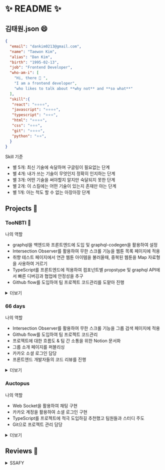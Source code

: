 # ✨ README ✨

## 김태원.json 😄

```json
{
  "email": "dankim0213@gmail.com",
  "name": "Taewon Kim",
  "alias": "Dan Kim",
  "birth": "1995-02-13",
  "job": "Frontend Developer",
  "who-am-i": [
    "Hi, there 👋 ",
    "I am a frontend developer",
    "who likes to talk about **why not** and **so what**"
  ],
  "skill":{
   "react": "⭐️⭐️⭐️⭐️",
   "javascript": "⭐️⭐️⭐️⭐️",
   "typescript": "⭐️⭐️⭐️",
   "html": "⭐️⭐️⭐️⭐️",
   "css": "⭐️⭐️⭐️",
   "git": "⭐️⭐️⭐️⭐️",
   "python": "⭐️⭐️",
  }
}
```

Skill 기준

- 별 5개: 최신 기술에 숙달하며 구글링이 필요없는 단계
- 별 4개: 내가 쓰는 기술이 무엇인지 정확히 인지하는 단계
- 별 3개: 어떤 기술을 써야할지 알지만 숙달되지 못한 단계
- 별 2개: 이 스킬에는 어떤 기술이 있는지 존재만 아는 단계
- 별 1개: 아는 척도 할 수 없는 아장아장 단계

## Projects 🔭

### TooNBTI 🥉

나의 역할

- graphql을 백엔드와 프론트엔드에 도입 및 graphql-codegen을 활용하여 설정
- Intersection Observer를 활용하여 무한 스크롤 기능을 웹툰 목록 페이지에 적용
- 취향 테스트 페이지에서 연관 웹툰 아이템을 불러올때, 중복된 웹툰을 Map 자료형을 사용하여 거르기
- TypeScript를 프론트엔드에 적용하여 컴포넌트별 propstype 및 graphql API에서 빠른 디버깅과 협업에 안정성을 추구
- Github flow를 도입하여 팀 프로젝트 코드관리를 도맡아 진행

<details>
  <summary>더보기</summary>

  - 소개
    - 취향에 맞는 웹툰 추천 서비스
    - 유형 검사를 통해 웹툰 속의 나를 찾고, 웹툰 독자 유형 검사를 통해 주인공인 나를 발견하자!
    - 백엔드 3명 + 프론트엔드 3명
    - 2023/2/20 ~ 2023/4/7 (6주) 개발
  - 시스템 아키텍처 ![architecture](https://github.com/DanKim0213/TooNBTI/blob/main/Docs/assets/tech-stack.jpg?raw=true)
  - 시연 화면
    - 웹툰 취향 분석 테스트 - 작품 선택 및 추가 <br /><img src="https://github.com/DanKim0213/TooNBTI/raw/main/Docs/assets/ToonBTI%20gif/ToonBTI-5.gif" width="200"  />
    - 웹툰 취향 분석 테스트 - 검색을 통한 선택 <br /><img src="https://github.com/DanKim0213/TooNBTI/raw/main/Docs/assets/ToonBTI%20gif/ToonBTI-6.gif" width="200"  />
    - 웹툰 취향 분석 테스트 - 무한 스크롤 기능 <br /><img src="https://github.com/DanKim0213/TooNBTI/raw/main/Docs/assets/ToonBTI%20gif/ToonBTI-7.gif" width="200"  />
    - 취향 분석 결과 페이지 <br /><img src="https://github.com/DanKim0213/TooNBTI/raw/main/Docs/assets/ToonBTI%20gif/ToonBTI-8.gif" width="200"  />
  - [프로젝트 보러가기](https://github.com/DanKim0213/TooNBTI)

</details>

### 66 days

나의 역할

- Intersection Observer를 활용하여 무한 스크롤 기능을 그룹 검색 페이지에 적용
- Github flow를 도입하여 팀 프로젝트 코드관리
- 프로젝트에 대한 흐름도 & 팀 간 소통을 위한 Notion 문서화
- 그룹 소개 페이지를 퍼블리싱
- 카카오 소셜 로그인 담당
- 프론트엔드 개발자들의 코드 리뷰를 진행

<details>
  <summary>더보기</summary>

  - 소개
    - 개발자로서 가져야할 습관 세우기 서비스
    - 습관이 생성 되기 위해서 평균 66일이라는 시간이 소요된다. 훌륭한 개발자가 되기 위해 66 days 동안 바른 습관을 만들어 보자.
    - 백엔드 3명 + 프론트엔드 3명
    - 2023/4/10 ~ 2023/5/19 (6주) 개발
  - 시스템 아키텍처 ![architecture](https://github.com/DanKim0213/66days/raw/main/assets/architecture.png)
  - 시연 화면
    - 메인 화면 <br /><img src="https://github.com/DanKim0213/66days/raw/main/assets/d1.PNG" width="200"  />
    - 그룹 검색 화면 <br /><img src="https://github.com/DanKim0213/66days/raw/main/assets/d8.PNG" width="200"  />
    - 그룹 소개 화면 <br /><img src="https://github.com/DanKim0213/66days/raw/main/assets/d7.PNG" width="200"  />
    - 그룹 습관 화면 <br /><img src="https://github.com/DanKim0213/66days/raw/main/assets/d3.PNG" width="200"  />
  - [프로젝트 보러가기](https://github.com/DanKim0213/66days/tree/main)
</details>

### Auctopus

나의 역할

- Web Socket을 활용하여 채팅 구현
- 카카오 계정을 활용하여 소셜 로그인 구현
- TypeScript를 프로젝트에 적극 도입하길 추천했고 팀원들과 스터디 주도
- Git으로 프로젝트 관리 담당

<details>
  <summary>더보기</summary>

  - 소개
    - 경제적이고 매력적인 중고거래 플랫폼!
    - 화상 기술을 통해 원거리에서 중고 상품을 확인할 수 있습니다.
    - 판매자는 수요에 맞는 가격을 제시받고, 구매자는 가격에 맞는 상품을 구할 수 있습니다.
    - 백엔드 3명 + 프론트엔드 3명
    - 2023/1/9 ~ 2023/2/17 (6주) 개발
  - 시스템 아키텍처 ![architecture](https://github.com/DanKim0213/Auctopus/raw/main/assets/readme/system_architecture.png)
  - 와이어프레임
    - 로그인 <br /><img src="https://github.com/DanKim0213/Auctopus/raw/main/assets/wireframes/user/로그인.png" width="200"  />
    - 거래 목록 화면 <br /><img src="https://github.com/DanKim0213/Auctopus/raw/main/assets/wireframes/main/메인%20홈%20%20-%20라이브%20예정.png" width="200"  />
    - 상품 상세 화면 <br /><img src="https://github.com/DanKim0213/Auctopus/raw/main/assets/wireframes/main/메인%20홈%20-%20경매방%20상세(판매자).png" width="200"  />
    - 채팅 <br /><img src="https://github.com/DanKim0213/Auctopus/raw/main/assets/wireframes/auction/경매%20라이브%20-%20구매자%20(%20방송중%20).png" width="200"  />
  - [프로젝트 보러가기](https://github.com/DanKim0213/Auctopus)
</details>

## Reviews 💬

<details>
  <summary>SSAFY</summary>

> "태원님은 웹 프로젝트 경험이 없던 저와 페어를 하면서 모르는 부분을 물어보았을 때 친절히 알려주었습니다. 그리고 결정사항에 대해 깊게 고민하는 경향이 있어 힘들어하는 모습을 보이지만, 그 덕분에 프로젝트를 하면서 많은 대화를 했고, 그 결과 문제가 생기더라도 금방 해결할 수 있었던것 같습니다."
> by [여민지](https://github.com/yeomj051), 1학기 싸피 페어

> "프론트 팀장으로서 팀원들이 도움이 필요할 때 도와주려고 함께 고민한다. 긍정적 마인드로 항상 팀원들을 응원하며, 소수의 팀원들의 의견일지라도 경청하고 팀원들 간의 논쟁을 조율하려고 노력한다."
> by [노현정](https://github.com/isabel-noh), 2학기 특화 프로젝트

> "태원님과의 프로젝트 진행은 항상 즐겁고 도움이 되는 시간이었습니다. 태원님은 저의 프론트엔드 멘토로써, 다양한 방면으로 도움을 주었습니다. 개발을 진행하면서 항상 더 나은 방향을 스스로 모색하고 팀원들을 이끄는 모습에 감명을 받았습니다. 깊은 개발 지식을 동료들에게 효과적으로 설명해줄 수 있는 능력은 팀 프로젝트에서 아주 좋은 능력이라고 생각합니다. 태원님과의 협업을 추천합니다."
> by [정상기](https://github.com/Sang-Gi), 2학기 공통 프로젝트

> "태원님은 지금까지 쌓은 경험을 통해 다른 사람들을 이끌어주시곤 했고, 저 또한 처음 사용해보는 리액트에 대해 많이 도움을 많이 받았습니다. 프로젝트 진행 시 커밋을 작은 기능 단위로 자주 하면서 코드 리뷰를 해주시기도 했습니다. 덕분에 아직 익숙하지 않았던 제 코드가 좀 더 나은 방향으로 갈 수 있었던 것 같습니다. 또 팀장이자 프론트엔드 리더로서 나아가야할 방향성을 잘 잡아주셨고, GraphQL 도입을 먼저 제안하며 학습해오셔서 기틀을 잡아 다른 팀원들에게 전파하여 팀원으로서 또 하나의 경험을 얻을 수 있었습니다. 같이 프로젝트를 진행하면서 저도 다른 사람들에게 많이 나누는 사람이 되어야겠다는 생각이 들었습니다. :slightly_smiling_face:"
> by [윤지영](https://github.com/Yoonjyjy), 1학기 싸피 페어 & 2학기 특화 프로젝트

> "FE Tech Leader로서 프론트를 전반적으로 이끌어줘서 멋진 프로젝트가 나올 수 있었다고 생각합니다. 또한 책임감이 강하고 문제해결능력이 뛰어나며 특히 FE 관련 이슈뿐만 아니라 Git, BE까지 신경써줘서 완성도 있는 프로젝트가 나왔습니다."
> by [이지원](https://github.com/jiwon1027), 2학기 공통 프로젝트

> "자신의 워라밸이 명확하지만 주어진 일은 책임감을 가지고 해내는 팀원입니다. 프론트엔드 개발자로 알고 기술이 다른 팀원들보다 많아 다른 팀원들에게 도움을 주는 든든한 동료입니다. 팀원들과 코드 리뷰에 있어 사용한 이유를 중시하며 더 좋은 코드를 개발하려 합니다. 기술을 선택과 자신의 코드에 자부심을 가지고 있어 의견을 좁히는데 간혹 시간이 걸립니다."
> by [권성은](https://github.com/hellowco), 2학기 특화 & 자율 프로젝트

> "팀장이란 자리가 부담스럽기도 하고 힘든 자리이셨을텐데 끝까지 모든 팀원들을 포기하지 않고 이끌고 나가주셔서 감사했습니다. 저 같은 경우는 타입스크립트를 처음 써보는 입장이었는데, 제 상황을 모두 고려해주시고 꼼꼼하게 코드 리뷰를 해주시며 기술적인 어려움이 있으면 적극적으로 가르쳐주셔서 같은 프론트엔드 개발 팀원으로서 많이 의지가 되고 든든했습니다. 덕분에 많이 배우고 저 스스로도 성장할 수 있는 프로젝트가 되었습니다 :slightly_smiling_face:"
> by [성다연](https://github.com/dysung32), 2학기 자율 프로젝트

> "태원님은 기분에 따라 task를 옮겨다니는 단점이 있지만 긍정적인 성격을 가지셨습니다. 회의 시에 자신의 의견도 표출하면서 다른 사람의 의견도 경청할 줄 알고 팀원들이 프로젝트에 대한 동력을 잃지 않게 독려한다"
> by [김진호](https://github.com/No88888888), 2학기 특화 & 자율 프로젝트

> "꼼꼼하고 체계적입니다(ex. 깃 브랜치 / 시연시나리오?) 그리고 의견을 적극적으로 제시합니다 (ex. 주제 타겟층 명확히 / 프로젝트 시작 전 어떤 기술을 쓸건지?). 가장 인상깊었던 것은 '누군가는 해야할 일이라서 내가 하는 것' 이라고 말씀한 것이었습니다. 프로젝트하면서 기능 구현 관련해서 같이 한거는 없어서 잘은 모르겠지만, 그래도 그외의 것들을 많이 배울 수 있었습니다."
> by [변유정](https://github.com/SPIDEY965), 2학기 공통 프로젝트

</details>

<!--
**DanKim0213/DanKim0213** is a ✨ _special_ ✨ repository because its `README.md` (this file) appears on your GitHub profile.

Here are some ideas to get you started:

- 🔭 I’m currently working on ...
- 🌱 I’m currently learning ...
- 👯 I’m looking to collaborate on ...
- 🤔 I’m looking for help with ...
- 💬 Ask me about ...
- 📫 How to reach me: ...
- 😄 Pronouns: ...
- ⚡ Fun fact: ...
-->
